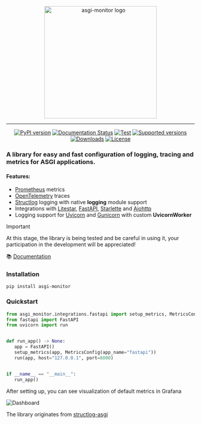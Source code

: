 <div align="center">
  <picture>
    <source media="(prefers-color-scheme: dark)" srcset="https://github.com/draincoder/asgi-monitor/blob/develop/docs/logo/asgi-monitor-dark.png?raw=true">
    <source media="(prefers-color-scheme: light)" srcset="https://github.com/draincoder/asgi-monitor/blob/develop/docs/logo/asgi-monitor-light.png?raw=true">
    <img alt="asgi-monitor logo" src="docs/logo/asgi-monitor-dark.png" height="300">
  </picture>

  <hr>

  [![PyPI version](https://badge.fury.io/py/asgi-monitor.svg)](https://pypi.python.org/pypi/asgi-monitor)
  [![Documentation Status](https://readthedocs.org/projects/asgi-monitor/badge/?version=latest)](https://asgi-monitor.readthedocs.io/en/latest/?badge=latest)
  [![Test](https://github.com/draincoder/asgi-monitor/actions/workflows/ci.yaml/badge.svg)](https://github.com/draincoder/asgi-monitor/actions/workflows/ci.yaml)
  [![Supported versions](https://img.shields.io/pypi/pyversions/asgi-monitor.svg)](https://pypi.python.org/pypi/asgi-monitor)
  [![Downloads](https://img.shields.io/pypi/dm/asgi-monitor.svg)](https://pypistats.org/packages/asgi-monitor)
  [![License](https://img.shields.io/github/license/draincoder/asgi-monitor)](https://github.com/draincoder/asgi-monitor/blob/master/LICENSE)

</div>

### A library for easy and fast configuration of logging, tracing and metrics for ASGI applications.

#### Features:
 - [Prometheus](https://prometheus.io) metrics
 - [OpenTelemetry](https://opentelemetry.io) traces
 - [Structlog](https://www.structlog.org/) logging with native **logging** module support
 - Integrations with [Litestar](https://litestar.dev), [FastAPI](https://fastapi.tiangolo.com), [Starlette](https://www.starlette.io) and [Aiohttp](https://docs.aiohttp.org/en/stable/web.html)
 - Logging support for [Uvicorn](https://www.uvicorn.org) and [Gunicorn](https://gunicorn.org) with custom **UvicornWorker**

> [!IMPORTANT]
> At this stage, the library is being tested and be careful in using it,
> your participation in the development will be appreciated!

📚 [Documentation](https://asgi-monitor.readthedocs.io)


### Installation

```shell
pip install asgi-monitor
```

### Quickstart

```python
from asgi_monitor.integrations.fastapi import setup_metrics, MetricsConfig
from fastapi import FastAPI
from uvicorn import run


def run_app() -> None:
   app = FastAPI()
   setup_metrics(app, MetricsConfig(app_name="fastapi"))
   run(app, host="127.0.0.1", port=8000)


if __name__ == "__main__":
   run_app()
```

After setting up, you can see visualization of default metrics in Grafana

![Dashboard](docs/images/metrics.png)

The library originates from [structlog-asgi](https://github.com/nkhitrov/structlog-asgi)
